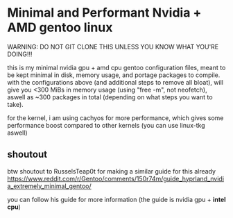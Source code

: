# Minimal and Performant Nvidia + AMD gentoo linux

WARNING: DO NOT GIT CLONE THIS UNLESS YOU KNOW WHAT YOU'RE DOING!!!

this is my minimal nvidia gpu + amd cpu gentoo configuration files, meant to be kept minimal in disk, memory usage, and portage packages to compile.
with the configurations above (and additional steps to remove all bloat), will give you <300 MiBs in memory usage (using "free -m", not neofetch), aswell as ~300 packages in total (depending on what steps you want to take).

for the kernel, i am using cachyos for more performance, which gives some performance boost compared to other kernels (you can use linux-tkg aswell)

## shoutout
btw shoutout to RusselsTeap0t for making a similar guide for this already
https://www.reddit.com/r/Gentoo/comments/150r74m/guide_hyprland_nvidia_extremely_minimal_gentoo/

you can follow his guide for more information (the guide is nvidia gpu + **intel cpu**)
